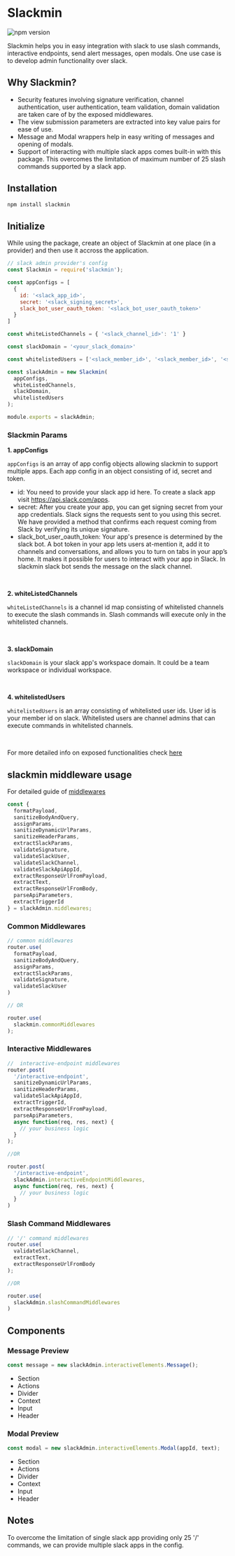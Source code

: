 # Slackmin
![npm version](https://img.shields.io/npm/v/@plgworks/slackmin.svg?style=flat)

Slackmin helps you in easy integration with slack to use slash commands, interactive endpoints, send alert messages, open modals. 
One use case is to develop admin functionality over slack.

## Why Slackmin?
- Security features involving signature verification, channel authentication, user authentication, team validation, domain validation 
    are taken care of by the exposed middlewares.
- The view submission parameters are extracted into key value pairs for ease of use.
- Message and Modal wrappers help in easy writing of messages and opening of modals.
- Support of interacting with multiple slack apps comes built-in with this package.
  This overcomes the limitation of maximum number of 25 slash commands supported by a slack app.

## Installation

```sh
npm install slackmin
```

## Initialize
While using the package, create an object of Slackmin at one place (in a provider) and then use it accross the application.
```node.js
// slack admin provider's config
const Slackmin = require('slackmin');

const appConfigs = [
  {
    id: '<slack_app_id>',
    secret: '<slack_signing_secret>',
    slack_bot_user_oauth_token: '<slack_bot_user_oauth_token>'
  }
]

const whiteListedChannels = { '<slack_channel_id>': '1' }

const slackDomain = '<your_slack_domain>'

const whitelistedUsers = ['<slack_member_id>', '<slack_member_id>', '<slack_member_id>']

const slackAdmin = new Slackmin(
  appConfigs,
  whiteListedChannels,
  slackDomain,
  whitelistedUsers
);

module.exports = slackAdmin;
```

### Slackmin Params
**1. appConfigs**


`appConfigs` is an array of app config objects allowing slackmin to support multiple apps. Each app config in an object consisting of id, secret and token.

- id: You need to provide your slack app id here. To create a slack app visit https://api.slack.com/apps.
- secret: After you create your app, you can get signing secret from your app credentials. Slack signs the requests sent to you using this secret. We have provided a method that confirms each request coming from Slack by verifying its unique signature.
- slack_bot_user_oauth_token: Your app's presence is determined by the slack bot. A bot token in your app lets users at-mention it, add it to channels and conversations, and allows you to turn on tabs in your app’s home. It makes it possible for users to interact with your app in Slack. In slackmin slack bot sends the message on the slack channel.

<br>

**2. whiteListedChannels**


`whiteListedChannels` is a channel id map consisting of whitelisted channels to execute the slash commands in. Slash commands will execute only in the whitelisted channels.

<br>

**3. slackDomain**


`slackDomain` is your slack app's workspace domain. It could be a team workspace or individual workspace. 

<br>

**4. whitelistedUsers**

`whitelistedUsers` is an array consisting of whitelisted user ids. User id is your member id on slack. Whitelisted users are channel admins that can execute commands in whitelisted channels.

<br>

For more detailed info on exposed functionalities check [here](https://github.com/PLG-Works/slack-admin/blob/slack-admin-development/INDEX.md)

## slackmin middleware usage

For detailed guide of [middlewares](https://github.com/PLG-Works/slack-admin/blob/slack-admin-development/middlewares/middlewares.md)

```javascript
const {
  formatPayload,
  sanitizeBodyAndQuery,
  assignParams,
  sanitizeDynamicUrlParams,
  sanitizeHeaderParams,
  extractSlackParams,
  validateSignature,
  validateSlackUser,
  validateSlackChannel,
  validateSlackApiAppId,
  extractResponseUrlFromPayload,
  extractText,
  extractResponseUrlFromBody,
  parseApiParameters,
  extractTriggerId
} = slackAdmin.middlewares;
```

### Common Middlewares
```javascript
// common middlewares
router.use(
  formatPayload,
  sanitizeBodyAndQuery,
  assignParams,
  extractSlackParams,
  validateSignature,
  validateSlackUser
)

// OR 

router.use(
  slackmin.commonMiddlewares
);
```

### Interactive Middlewares
```javascript
//  interactive-endpoint middlewares
router.post(
  '/interactive-endpoint',
  sanitizeDynamicUrlParams,
  sanitizeHeaderParams,
  validateSlackApiAppId,
  extractTriggerId,
  extractResponseUrlFromPayload,
  parseApiParameters,
  async function(req, res, next) {
    // your business logic
  }
);

//OR

router.post(
  '/interactive-endpoint',
  slackAdmin.interactiveEndpointMiddlewares,
  async function(req, res, next) {
    // your business logic
  }
)
```

### Slash Command Middlewares
```javascript
// '/' command middlewares
router.use(
  validateSlackChannel,
  extractText,
  extractResponseUrlFromBody
);

//OR

router.use(
  slackAdmin.slashCommandMiddlewares
)
```

## Components

### Message Preview
```javascript
const message = new slackAdmin.interactiveElements.Message();
```
- Section
- Actions
- Divider
- Context
- Input 
- Header
### Modal Preview
```javascript
const modal = new slackAdmin.interactiveElements.Modal(appId, text);
```
- Section
- Actions
- Divider
- Context
- Input 
- Header

## Notes
To overcome the limitation of single slack app providing only 25 '/' commands, we can provide multiple slack apps in the config.

